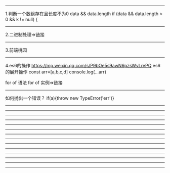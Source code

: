 *************
1.判断一个数组存在且长度不为0  data && data.length
if (data && data.length > 0 && k != null) {
**************
2.二进制处理=>链接
**************
3.前端桃园

**************
4.es6的操作
https://mp.weixin.qq.com/s/P9bOe5s9awN6pzsWvLrePQ
es6的展开操作
const arr=[a,b,c,d]
console.log(...arr)

for of 语法
for of 实例=>链接
**************
如何抛出一个错误？
if(a){throw new TypeError('err')}
**************
**************
**************
**************
**************
**************
**************
**************
**************
**************
**************
**************
**************
**************